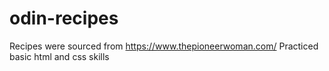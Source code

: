 # odin-recipes
Recipes were sourced from https://www.thepioneerwoman.com/
Practiced basic html and css skills